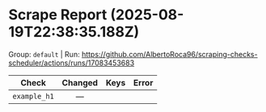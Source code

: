 # Scrape Report (2025-08-19T22:38:35.188Z)

Group: `default`  |  Run: https://github.com/AlbertoRoca96/scraping-checks-scheduler/actions/runs/17083453683

| Check | Changed | Keys | Error |
|---|:---:|:--|:--|
| `example_h1` | — |  |  |
